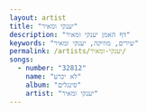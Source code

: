 ```yaml
---
layout: artist
title: "יענקי ומאיר"
description: "דף האמן יענקי ומאיר"
keywords: "שירים, מוזיקה, יענקי ומאיר"
permalink: /artists/יענקי-ומאיר/
songs:
  - number: "32812"
    name: "לא יכרע"
    album: "סינגלים"
    artist: "יענקי ומאיר"
---
```

